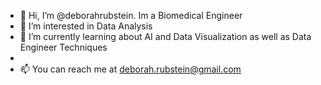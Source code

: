 - 👋 Hi, I’m @deborahrubstein. Im a Biomedical Engineer
- 👀 I’m interested in Data Analysis
- 🌱 I’m currently learning about AI and Data Visualization as well as Data Engineer Techniques
- 
- 📫 You can reach me at deborah.rubstein@gmail.com



